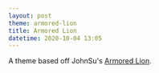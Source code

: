 ```yaml
---
layout: post
theme: armored-lion
title: Armored Lion
datetime: 2020-10-04 13:05
---
```


A theme based off JohnSu's [Armored Lion](https://www.deviantart.com/johnsu/art/Armored-Lion-210629546).
